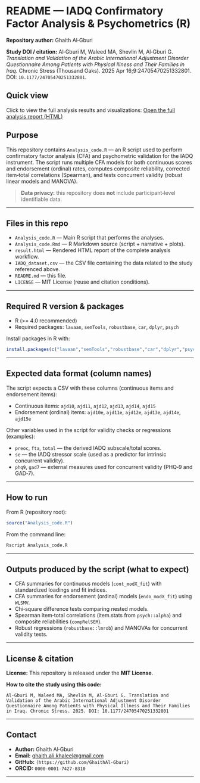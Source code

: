 # README — IADQ Confirmatory Factor Analysis & Psychometrics (R)

**Repository author:** Ghaith Al‑Gburi

**Study DOI / citation:** Al‑Gburi M, Waleed MA, Shevlin M, Al‑Gburi G. *Translation and Validation of the Arabic International Adjustment Disorder Questionnaire Among Patients with Physical Illness and Their Families in Iraq.* Chronic Stress (Thousand Oaks). 2025 Apr 16;9:24705470251332801. DOI: `10.1177/24705470251332801`.

## Quick view
Click to view the full analysis results and visualizations:
[Open the full analysis report (HTML)](https://rawcdn.githack.com/GhaithAl-Gburi/IADQ-Arabic-Validation/main/result.html)

## Purpose
This repository contains `Analysis_code.R` — an R script used to perform confirmatory factor analysis (CFA) and psychometric validation for the IADQ instrument. The script runs multiple CFA models for both continuous scores and endorsement (ordinal) rates, computes composite reliability, corrected item‑total correlations (Spearman), and tests concurrent validity (robust linear models and MANOVA).

> **Data privacy:** this repository does **not** include participant‑level identifiable data. 

---

## Files in this repo
- `Analysis_code.R` — Main R script that performs the analyses.  
- `Analysis_code.Rmd` — R Markdown source (script + narrative + plots).  
- `result.html` — Rendered HTML report of the complete analysis workflow.  
- `IADQ_dataset.csv` — the CSV file containing the data related to the study referenced above.  
- `README.md` — this file.
- `LICENSE` — MIT License (reuse and citation conditions).

---

## Required R version & packages
- R (>= 4.0 recommended)
- Required packages: `lavaan`, `semTools`, `robustbase`, `car`, `dplyr`, `psych`

Install packages in R with:

```r
install.packages(c("lavaan","semTools","robustbase","car","dplyr","psych"))
```

---

## Expected data format (column names)
The script expects a CSV with these columns (continuous items and endorsement items):

- Continuous items: `ajd10`, `ajd11`, `ajd12`, `ajd13`, `ajd14`, `ajd15`  
- Endorsement (ordinal) items: `ajd10e`, `ajd11e`, `ajd12e`, `ajd13e`, `ajd14e`, `ajd15e`

Other variables used in the script for validity checks or regressions (examples):
- `preoc`, `fta`, `total` — the derived IADQ subscale/total scores.  
- `se` — the IADQ stressor scale (used as a predictor for intrinsic concurrent validity).  
- `phq9`, `gad7` — external measures used for concurrent validity (PHQ‑9 and GAD‑7).  

---

## How to run
From R (repository root):

```r
source("Analysis_code.R")
```

From the command line:

```bash
Rscript Analysis_code.R
```

---

## Outputs produced by the script (what to expect)
- CFA summaries for continuous models (`cont_modX_fit`) with standardized loadings and fit indices.  
- CFA summaries for endorsement (ordinal) models (`endo_modX_fit`) using `WLSMV`.  
- Chi‑square difference tests comparing nested models.  
- Spearman item‑total correlations (item.stats from `psych::alpha`) and composite reliabilities (`compRelSEM`).  
- Robust regressions (`robustbase::lmrob`) and MANOVAs for concurrent validity tests.  

---

## License & citation
**License:** This repository is released under the **MIT License**.

**How to cite the study using this code:**

```
Al‑Gburi M, Waleed MA, Shevlin M, Al‑Gburi G. Translation and Validation of the Arabic International Adjustment Disorder Questionnaire Among Patients with Physical Illness and Their Families in Iraq. Chronic Stress. 2025. DOI: 10.1177/24705470251332801
```

---

## Contact
- **Author:** Ghaith Al‑Gburi
- **Email:** ghaith.ali.khaleel@gmail.com 
- **GitHub:** `(https://github.com/GhaithAl-Gburi)`  
- **ORCID:** `0000-0001-7427-8310`



---
